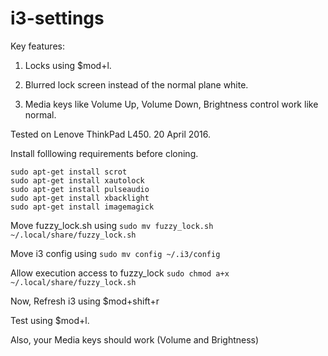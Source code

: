# i3-settings

Key features:

1. Locks using $mod+l.

2. Blurred lock screen instead of the normal plane white.

3. Media keys like Volume Up, Volume Down, Brightness control work like normal.

Tested on Lenove ThinkPad L450. 20 April 2016.

Install folllowing requirements before cloning.

```
sudo apt-get install scrot
sudo apt-get install xautolock
sudo apt-get install pulseaudio
sudo apt-get install xbacklight
sudo apt-get install imagemagick
```

Move fuzzy_lock.sh using
`sudo mv fuzzy_lock.sh ~/.local/share/fuzzy_lock.sh`

Move i3 config using
`sudo mv config ~/.i3/config`

Allow execution access to fuzzy_lock
`sudo chmod a+x ~/.local/share/fuzzy_lock.sh`

Now, Refresh i3 using $mod+shift+r 

Test using $mod+l.

Also, your Media keys should work (Volume and Brightness) 


